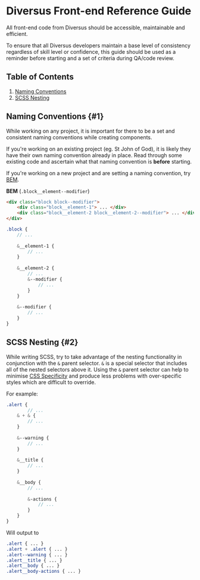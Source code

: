 # Diversus Front-end Reference Guide

All front-end code from Diversus should be accessible, maintainable and efficient.

To ensure that all Diversus developers maintain a base level of consistency regardless of skill level or confidence, this guide should be used as a reminder before starting and a set of criteria during QA/code review.



## Table of Contents

1. [Naming Conventions](#1)
2. [SCSS Nesting](#2)



## Naming Conventions {#1}

While working on any project, it is important for there to be a set and consistent naming conventions while creating components. 

If you're working on an existing project (eg. St John of God), it is likely they have their own naming convention already in place. Read through some existing code and ascertain what that naming convention is **before** starting.

If you're working on a new project and are setting a naming convention, try [BEM](http://getbem.com/naming).

**BEM** (`.block__element--modifier`)

```html
<div class="block block--modifier">
    <div class="block__element-1"> ... </div>
    <div class="block__element-2 block__element-2--modifier"> ... </div>
</div>
```

```scss
.block {
    // ...
    
    &__element-1 {
    	// ...
    }
    
    &__element-2 {
    	// ...    
        &--modifier {
            // ...
        }
    }
    
    &--modifier {
    	// ...
    }
}
```



## SCSS Nesting {#2}

While writing SCSS, try to take advantage of the nesting functionality in conjunction with the `&` parent selector. `&` is a special selector that includes all of the nested selectors above it. Using the `&` parent selector can help to minimise [CSS Specificity](https://developer.mozilla.org/en-US/docs/Web/CSS/Specificity) and produce less problems with over-specific styles which are difficult to override.

For example:

```scss
.alert {    
        // ... 
    & + & {
        // ... 
    }
    
	&--warning {
        // ... 
	}
    
    &__title {
        // ... 
    }
    
    &__body {
        // ... 
        
        &-actions {
        	// ... 
        }
    }
}
```

Will output to 

```css
.alert { ... }
.alert + .alert { ... }
.alert--warning { ... }
.alert__title { ... }
.alert__body { ... }
.alert__body-actions { ... }
```
